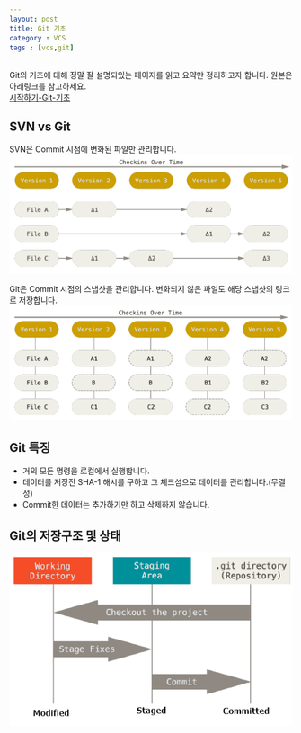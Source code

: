 ```yaml
---
layout: post
title: Git 기초
category : VCS
tags : [vcs,git]
---
```


Git의 기초에 대해 정말 잘 설명되있는 페이지를 읽고 요약만 정리하고자 합니다. 원본은 아래링크를 참고하세요.    
[시작하기-Git-기초](https://git-scm.com/book/ko/v1/%EC%8B%9C%EC%9E%91%ED%95%98%EA%B8%B0-Git-%EA%B8%B0%EC%B4%88)   

SVN vs Git
----

SVN은 Commit 시점에 변화된 파일만 관리합니다.    
![SVN-Flow](/assets/img/git-basic-1.png)   

Git은 Commit 시점의 스냅샷을 관리합니다. 변화되지 않은 파일도 해당 스냅샷의 링크로 저장합니다.
![Git-Flow](/assets/img/git-basic-2.png)   

Git 특징
----

- 거의 모든 명령을 로컬에서 실행합니다.
- 데이터를 저장전 SHA-1 해시를 구하고 그 체크섬으로 데이터를 관리합니다.(무결성)
- Commit한 데이터는 추가하기만 하고 삭제하지 않습니다.

Git의 저장구조 및 상태
----
![Git-Structure](/assets/img/git-basic-3.png)   

